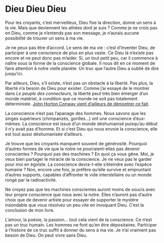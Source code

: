 # Dieu Dieu Dieu

Pour les croyants, c’est merveilleux, Dieu fixe la direction, donne un sens à la vie. Mais que deviennent les athées dont je suis ? Comme je ne crois pas en Dieu, comme je n’entends pas son message, je n’aurais aucune possibilité de trouver un sens à ma vie.

Je ne peux pas être d’accord. Le sens de ma vie : c’est d’inventer Dieu, de participer à une conscience de plus en plus vaste. Ce Dieu là n’existe pas encore et ne peut donc pas m’aider. Si, un tout petit peu, car il commence à naître sous la forme de la conscience globale. Il nous dit en ce moment de faire attention à notre vielle planète. Un truc que l’autre Dieu a oublié de dire jusqu’ici.

Par ailleurs, Dieu, s’il existe, n’est pas un obstacle à la liberté. Pas plus, la liberté n’a besoin de Dieu pour exister. Comme j’ai essayé de le montrer dans *Le peuple des connecteurs*, la liberté peut très bien émerger d’un monde matériel, à condition que ce monde ne soit pas totalement déterministe. [John Horton Conway vient d’ailleurs de démontrer ce fait](http://www.newscientist.com/channel/fundamentals/mg19025504.000.html).

La conscience n’est pas l’apanage des hommes. Nous savons que les singes supérieurs (chimpanzés, gorilles…) ont une conscience d’eux-mêmes. La conscience est issue d’un monde déshumanisé puisqu’au début il n’y avait pas d’homme. Et si c’est Dieu qui nous envoie la conscience, elle est tout aussi déshumanisée d’ailleurs.

Je trouve que les croyants manquent souvent de générosité. Pourquoi d’autres formes de vie que la notre ne pourraient-elles pas devenir conscientes ? Pourquoi pas des machines ? En quoi ça vous gêne. Moi, je veux bien partager le miracle de la conscience. Je ne veux pas le garder pour moi en égoïste. La conscience devra-t-elle s’éteindre avec l’espèce humaine ? Non, encore une fois, je préfère qu’elle survive et empruntant d’autres supports, capables d’affronter le vide interstellaire ou un monde rongé par la radioactivité.

Ne croyez pas que les machines conscientes auront moins de soucis avec leur propre conscience que nous avec la notre. Elles n’auront pas d’autre choix que de devenir artiste pour essayer de supporter le mystère insondable que vous résolvez un peu vite en invoquant Dieu. C’est la conclusion de mon livre.

L’amour, la poésie, la passion… tout cela vient de la conscience. Ce n’est pas un truc humain. Les hommes ne font qu’en être dépositaires. Participer à l’histoire de ce truc suffit à donner du sens à ma vie. Je n’ai vraiment pas besoin de Dieu. On peut vivre sans Dieu.